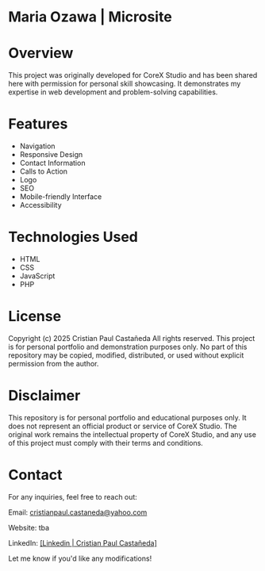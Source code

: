 # Maria Ozawa | Microsite

# Overview

This project was originally developed for CoreX Studio and has been shared here with permission for personal skill showcasing. It demonstrates my expertise in web development and problem-solving capabilities.

# Features

- Navigation
- Responsive Design
- Contact Information
- Calls to Action
- Logo
- SEO
- Mobile-friendly Interface
- Accessibility

# Technologies Used

- HTML
- CSS
- JavaScript
- PHP

# License

Copyright (c) 2025 Cristian Paul Castañeda
All rights reserved. This project is for personal portfolio and demonstration purposes only. No part of this repository may be copied, modified, distributed, or used without explicit permission from the author.

# Disclaimer

This repository is for personal portfolio and educational purposes only. It does not represent an official product or service of CoreX Studio. The original work remains the intellectual property of CoreX Studio, and any use of this project must comply with their terms and conditions.

# Contact

For any inquiries, feel free to reach out:

Email: cristianpaul.castaneda@yahoo.com

Website: tba

LinkedIn: [[Linkedin | Cristian Paul Castañeda]](https://www.linkedin.com/in/crispaulcastaneda/)

Let me know if you'd like any modifications!

